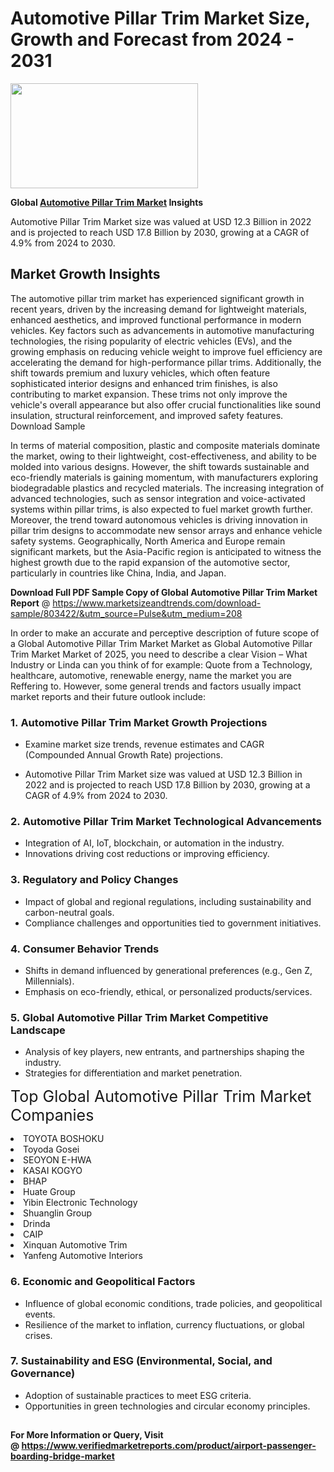 <H1>Automotive Pillar Trim Market Size, Growth and Forecast from 2024 - 2031</H1><img class="aligncenter size-medium wp-image-584254" src="https://thirdeyenews.in/wp-content/uploads/2024/09/Global-Market-Research-300x168.jpeg" alt="" width="300" height="168" /><p><strong>Global&nbsp;<a href="https://www.marketsizeandtrends.com/download-sample/803422/&amp;utm_source=Pulse&amp;utm_medium=208">Automotive Pillar Trim Market</a> Insights</strong></p><p>Automotive Pillar Trim Market size was valued at USD 12.3 Billion in 2022 and is projected to reach USD 17.8 Billion by 2030, growing at a CAGR of 4.9% from 2024 to 2030.</p><p><h2>Market Growth Insights</h2> <p>The automotive pillar trim market has experienced significant growth in recent years, driven by the increasing demand for lightweight materials, enhanced aesthetics, and improved functional performance in modern vehicles. Key factors such as advancements in automotive manufacturing technologies, the rising popularity of electric vehicles (EVs), and the growing emphasis on reducing vehicle weight to improve fuel efficiency are accelerating the demand for high-performance pillar trims. Additionally, the shift towards premium and luxury vehicles, which often feature sophisticated interior designs and enhanced trim finishes, is also contributing to market expansion. These trims not only improve the vehicle's overall appearance but also offer crucial functionalities like sound insulation, structural reinforcement, and improved safety features. Download Sample </p> <p>In terms of material composition, plastic and composite materials dominate the market, owing to their lightweight, cost-effectiveness, and ability to be molded into various designs. However, the shift towards sustainable and eco-friendly materials is gaining momentum, with manufacturers exploring biodegradable plastics and recycled materials. The increasing integration of advanced technologies, such as sensor integration and voice-activated systems within pillar trims, is also expected to fuel market growth further. Moreover, the trend toward autonomous vehicles is driving innovation in pillar trim designs to accommodate new sensor arrays and enhance vehicle safety systems. Geographically, North America and Europe remain significant markets, but the Asia-Pacific region is anticipated to witness the highest growth due to the rapid expansion of the automotive sector, particularly in countries like China, India, and Japan. </p><p><span class=""><strong>Download Full PDF Sample Copy of Global Automotive Pillar Trim Market Report</strong> @ <a href="https://www.marketsizeandtrends.com/download-sample/803422/&amp;utm_source=Pulse&amp;utm_medium=208" target="_blank">https://www.marketsizeandtrends.com/download-sample/803422/&amp;utm_source=Pulse&amp;utm_medium=208</a></span></p><p>In order to make an accurate and perceptive description of future scope of a Global&nbsp;Automotive Pillar Trim Market Market as Global&nbsp;Automotive Pillar Trim Market Market of 2025, you need to describe a clear Vision &ndash; What Industry or Linda can you think of for example: Quote from a Technology, healthcare, automotive, renewable energy, name the market you are Reffering to. However, some general trends and factors usually impact market reports and their future outlook include:</p><h3>1.&nbsp;<strong>Automotive Pillar Trim Market Growth Projections</strong></h3><ul><li>Examine market size trends, revenue estimates and CAGR (Compounded Annual Growth Rate) projections.</li><li><p>Automotive Pillar Trim Market size was valued at USD 12.3 Billion in 2022 and is projected to reach USD 17.8 Billion by 2030, growing at a CAGR of 4.9% from 2024 to 2030.</p></li></ul><h3>2.&nbsp;<strong>Automotive Pillar Trim Market Technological Advancements</strong></h3><ul><li>Integration of AI, IoT, blockchain, or automation in the industry.</li><li>Innovations driving cost reductions or improving efficiency.</li></ul><h3>3.&nbsp;<strong>Regulatory and Policy Changes</strong></h3><ul><li>Impact of global and regional regulations, including sustainability and carbon-neutral goals.</li><li>Compliance challenges and opportunities tied to government initiatives.</li></ul><h3>4.&nbsp;<strong>Consumer Behavior Trends</strong></h3><ul><li>Shifts in demand influenced by generational preferences (e.g., Gen Z, Millennials).</li><li>Emphasis on eco-friendly, ethical, or personalized products/services.</li></ul><h3>5.&nbsp;<strong>Global Automotive Pillar Trim Market Competitive Landscape</strong></h3><ul><li>Analysis of key players, new entrants, and partnerships shaping the industry.</li><li>Strategies for differentiation and market penetration.</li></ul><p data-pm-slice="1 1 []"><span style="color: inherit; font-family: inherit; font-size: 25px;">Top Global Automotive Pillar Trim Market Companies</span></p><div class="" data-test-id=""><p><li>TOYOTA BOSHOKU</li><li> Toyoda Gosei</li><li> SEOYON E-HWA</li><li> KASAI KOGYO</li><li> BHAP</li><li> Huate Group</li><li> Yibin Electronic Technology</li><li> Shuanglin Group</li><li> Drinda</li><li> CAIP</li><li> Xinquan Automotive Trim</li><li> Yanfeng Automotive Interiors</li></p></div><h3>6.&nbsp;<strong>Economic and Geopolitical Factors</strong></h3><ul><li>Influence of global economic conditions, trade policies, and geopolitical events.</li><li>Resilience of the market to inflation, currency fluctuations, or global crises.</li></ul><h3>7.&nbsp;<strong>Sustainability and ESG (Environmental, Social, and Governance)</strong></h3><ul><li>Adoption of sustainable practices to meet ESG criteria.</li><li>Opportunities in green technologies and circular economy principles.</li></ul><h2><strong style="font-size: 14px;">For More Information or Query, Visit @&nbsp;</strong><a style="background-color: #ffffff; font-size: 14px;" href="https://www.marketsizeandtrends.com/report/automotive-pillar-trim-market/" target="_blank">https://www.verifiedmarketreports.com/product/airport-passenger-boarding-bridge-market</a></h2>
